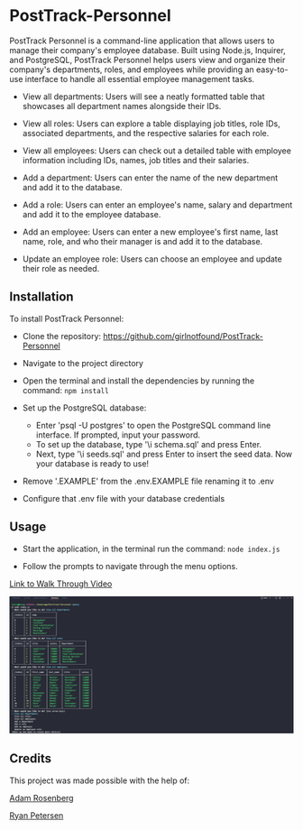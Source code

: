 # PostTrack-Personnel

PostTrack Personnel is a command-line application that allows users to manage their company's employee database. Built using Node.js, Inquirer, and PostgreSQL, PostTrack Personnel helps users view and organize their company's departments, roles, and employees while providing an easy-to-use interface to handle all essential employee management tasks.

- View all departments: Users will see a neatly formatted table that showcases all department names alongside their IDs.

- View all roles: Users can explore a table displaying job titles, role IDs, associated departments, and the respective salaries for each role.

- View all employees: Users can check out a detailed table with employee information including IDs, names, job titles and their salaries.

- Add a department: Users can enter the name of the new department and add it to the database.

- Add a role: Users can enter an employee's name, salary and department and add it to the employee database.

- Add an employee: Users can enter a new employee's first name, last name, role, and who their manager is and add it to the database.

- Update an employee role: Users can choose an employee and update their role as needed.

## Installation

To install PostTrack Personnel:

- Clone the repository: https://github.com/girlnotfound/PostTrack-Personnel

- Navigate to the project directory

- Open the terminal and install the dependencies by running the command: `npm install`

- Set up the PostgreSQL database:

  - Enter 'psql -U postgres' to open the PostgreSQL command line interface. If prompted, input your password.
  - To set up the database, type '\i schema.sql' and press Enter.
  - Next, type '\i seeds.sql' and press Enter to insert the seed data. Now your database is ready to use!

- Remove '.EXAMPLE' from the .env.EXAMPLE file renaming it to .env

- Configure that .env file with your database credentials

## Usage

- Start the application, in the terminal run the command: `node index.js`

- Follow the prompts to navigate through the menu options.

[Link to Walk Through Video](https://app.screencastify.com/v3/watch/fAO0H24Z3NlBIzLYaf9O)

![Screenshot of PostTrack Personel](./images/Screenshot-PostTrack-Personnel.png)

## Credits

This project was made possible with the help of:

[Adam Rosenberg](https://github.com/AcoderRose)

[Ryan Petersen](https://github.com/RyanPetersen-89)
